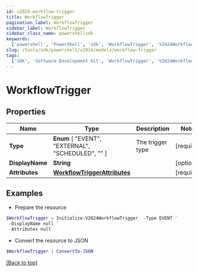 ```yaml
---
id: v2024-workflow-trigger
title: WorkflowTrigger
pagination_label: WorkflowTrigger
sidebar_label: WorkflowTrigger
sidebar_class_name: powershellsdk
keywords:
  ['powershell', 'PowerShell', 'sdk', 'WorkflowTrigger', 'V2024WorkflowTrigger']
slug: /tools/sdk/powershell/v2024/models/workflow-trigger
tags:
  ['SDK', 'Software Development Kit', 'WorkflowTrigger', 'V2024WorkflowTrigger']
---
```


# WorkflowTrigger

## Properties

| Name | Type | Description | Notes |
| --- | --- | --- | --- |
| **Type** | **Enum** [ "EVENT", "EXTERNAL", "SCHEDULED", "" ] | The trigger type | [required] |
| **DisplayName** | **String** |  | [optional] |
| **Attributes** | [**WorkflowTriggerAttributes**](workflow-trigger-attributes) |  | [required] |

## Examples

- Prepare the resource

```powershell
$WorkflowTrigger = Initialize-V2024WorkflowTrigger  -Type EVENT `
 -DisplayName null `
 -Attributes null
```

- Convert the resource to JSON

```powershell
$WorkflowTrigger | ConvertTo-JSON
```

[[Back to top]](#)
